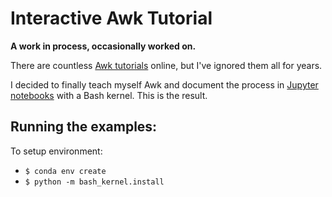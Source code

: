 # Interactive Awk Tutorial

__A work in process, occasionally worked on.__

There are countless [Awk tutorials](https://www.google.com/search?q=awk+tutorial) online, but I've ignored them all for years.

I decided to finally teach myself Awk and document the process in [Jupyter notebooks](http://jupyter.org/) with a Bash kernel. This is the result.

## Running the examples:

To setup environment:

* `$ conda env create`
* `$ python -m bash_kernel.install`
